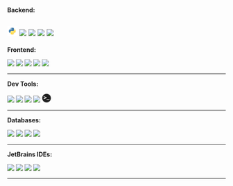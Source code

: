 **Backend:**

<code><img height="23" src="https://raw.githubusercontent.com/github/explore/80688e429a7d4ef2fca1e82350fe8e3517d3494d/topics/python/python.png"></code>
<code><img height="17" src="https://static-00.iconduck.com/assets.00/django-original-icon-512x218-q5sykxbe.png"></code>
<code><img height="20" src="https://icon.icepanel.io/Technology/svg/C.svg"></code>
<code><img height="20" src="https://static-00.iconduck.com/assets.00/c-icon-456x512-ld9qap3k.png"></code>
<code><img height="20" src="https://cdn-icons-png.flaticon.com/512/6132/6132221.png"></code>
---

**Frontend:**

<code><img height="20" src="https://static-00.iconduck.com/assets.00/file-type-angular-icon-476x512-31akx6uw.png"></code>
<code><img height="20" src="https://icon.icepanel.io/Technology/svg/JavaScript.svg"></code>
<code><img height="20" src="https://icon.icepanel.io/Technology/svg/TypeScript.svg"></code>
<code><img height="20" src="https://static-00.iconduck.com/assets.00/file-type-html-icon-451x512-vzyw6pa7.png"></code>
<code><img height="20" src="https://static-00.iconduck.com/assets.00/file-type-css-icon-451x512-eftbqujz.png"></code>

---

**Dev Tools:**

<code><img height="20" src="https://static-00.iconduck.com/assets.00/file-type-git-icon-512x512-tkhraodm.png"></code>
<code><img height="19" src="https://static-00.iconduck.com/assets.00/file-type-vscode-icon-512x508-376y62ux.png"></code>
<code><img height="19" src="https://cdn-icons-png.flaticon.com/512/906/906324.png"></code>
<code><img height="17" src="https://static-00.iconduck.com/assets.00/file-type-powershell-icon-512x388-zdz2zhdj.png"></code>
<code><img height="21" src="https://raw.githubusercontent.com/github/explore/80688e429a7d4ef2fca1e82350fe8e3517d3494d/topics/terminal/terminal.png"></code>

---

**Databases:**

<code><img height="21" src="https://static-00.iconduck.com/assets.00/file-type-sql-icon-365x512-90gjy9r4.png"></code>
<code><img height="23" src="https://static-00.iconduck.com/assets.00/postgresql-icon-497x512-at6qw0yb.png"></code>
<code><img height="25" src="https://static-00.iconduck.com/assets.00/mysql-original-wordmark-icon-512x266-a48lsirx.png"></code>
<code><img height="20" src="https://icon.icepanel.io/Technology/png-shadow-512/SQLite.png"></code>

---

**JetBrains IDEs:**

<code><img height="22" src="https://icon.icepanel.io/Technology/svg/PyCharm.svg"></code>
<code><img height="22" src="https://icon.icepanel.io/Technology/svg/DataGrip.svg"></code>
<code><img height="22" src="https://icon.icepanel.io/Technology/svg/PhpStorm.svg"></code>
<code><img height="22" src="https://icon.icepanel.io/Technology/svg/WebStorm.svg"></code>

---
